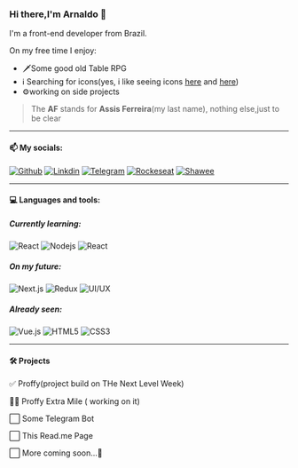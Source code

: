 ### Hi there,I'm Arnaldo 👋

I'm a front-end developer from Brazil.

On my free time I enjoy:

- 🗡️Some good old Table RPG
- ℹ️ Searching for icons(yes, i like seeing icons [here](https://game-icons.net/) and [here](https://www.flaticon.com/)) 
- ⚙️working on side projects

>The **AF** stands for **Assis Ferreira**(my last name), nothing else,just to be clear

-------
#### 📫 My socials:


[![Github](https://img.shields.io/badge/-Github-black?style=for-the-badge&logo=github)](https://github.com/ArnaldoAF)
[![Linkdin](https://img.shields.io/badge/-LinkedIn-black?style=for-the-badge&logo=linkedIn)](https://www.linkedin.com/in/arnaldo-assis-ferreira/)
[![Telegram](https://img.shields.io/badge/-Telegram-black?style=for-the-badge&logo=telegram&logoColor=white)](https://t.me/ArnaldoAF)
[![Rockeseat](https://img.shields.io/badge/-🚀_Rockeseat-black?style=for-the-badge)](https://app.rocketseat.com.br/me/arnaldo-assis-ferreira-06235)
[![Shawee](https://img.shields.io/badge/-Shawee-black?style=for-the-badge&logo=stripe&logoColor=white)](https://app.shawee.io/@arnaldoaf)

-------
#### 💻 Languages and tools:
 
 
##### Currently learning:
  ![React](https://img.shields.io/badge/-React-black?style=for-the-badge&logo=react&logoColor=white) ![Nodejs](https://img.shields.io/badge/-Nodejs-black?style=for-the-badge&logo=Node.js&logoColor=white) ![React](https://img.shields.io/badge/-React--Native-black?style=for-the-badge&logo=react&logoColor=white)

##### On my future:
  ![Next.js](https://img.shields.io/badge/-Next.js-black?style=for-the-badge&logo=next.js) ![Redux](https://img.shields.io/badge/-Redux-black?style=for-the-badge&logo=redux) ![UI/UX](https://img.shields.io/badge/-UI/UX-black?style=for-the-badge&logo=material-design-icons&logoColor=white)

##### Already seen:
  ![Vue.js](https://img.shields.io/badge/-Vue.js-black?style=for-the-badge&logo=vue.js&logoColor=white) ![HTML5](https://img.shields.io/badge/-HTML5-black?style=for-the-badge&logo=html5&logoColor=white) ![CSS3](https://img.shields.io/badge/-CSS3-black?style=for-the-badge&logo=css3)
  
--------
#### 🛠️ Projects

  ✅ Proffy(project build on THe Next Level Week)
  
  👨‍💻 Proffy Extra Mile ( working on it)
  
  ⬜ Some Telegram Bot
  
  ⬜ This Read.me Page
  
  ⬜ More coming soon...🚀
 
 

 
 

<!--
**ArnaldoAF/ArnaldoAF** is a ✨ _special_ ✨ repository because its `README.md` (this file) appears on your GitHub profile.

Here are some ideas to get you started:

- 🔭 I’m currently working on ...
- 🌱 I’m currently learning ...
- 👯 I’m looking to collaborate on ...
- 🤔 I’m looking for help with ...
- 💬 Ask me about ...
- 📫 How to reach me: ...
- 😄 Pronouns: ...
- ⚡ Fun fact: ...
-->
